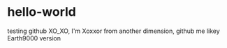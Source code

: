 # hello-world
testing github
XO_XO, I'm Xoxxor from another dimension, github me likey Earth9000 version

